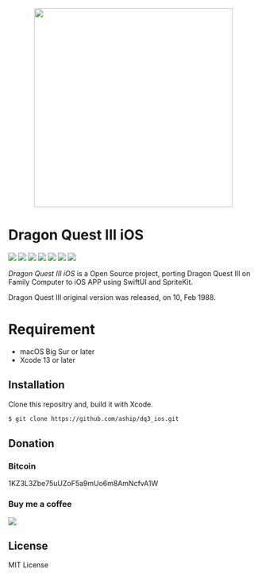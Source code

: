 
<div align="center"><img src="https://nomad.office-aship.info/wp-content/uploads/2021/04/dq3_5-768x432.png" width="400"/></div>

# Dragon Quest III iOS

![](https://img.shields.io/badge/version-0.9-orange.svg)
![](https://img.shields.io/badge/iOS-15-brightgreen.svg)
![](https://img.shields.io/badge/SpriteKit-yellowgreen.svg)
![](https://img.shields.io/badge/SwiftUI-yellow.svg)
![](https://img.shields.io/badge/license-MIT-lightgrey.svg)
![](https://img.shields.io/badge/status-stable-blue.svg)
![](https://img.shields.io/badge/build-passing-000000.svg)

*Dragon Quest III iOS* is a Open Source project, porting Dragon Quest III on Family Computer to iOS APP using SwiftUI and SpriteKit.

Dragon Quest III original version was released, on 10, Feb 1988.

# Requirement

* macOS Big Sur or later
* Xcode 13 or later

## Installation

Clone this repositry and, build it with Xcode.

```sh
$ git clone https://github.com/aship/dq3_ios.git
```

## Donation

### Bitcoin

1KZ3L3Zbe75uUZoF5a9mUo6m8AmNcfvA1W

### Buy me a coffee

<a href="https://www.buymeacoffee.com/aship" target="_blank"><img src="https://img.buymeacoffee.com/button-api/?text=Buy me a coffee&emoji=&slug=aship&button_colour=FFDD00&font_colour=000000&font_family=Cookie&outline_colour=000000&coffee_colour=ffffff"></a>

## License

MIT License
